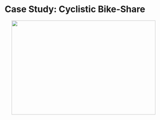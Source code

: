 # Case Study: Cyclistic Bike-Share

<p align="center">
  <img width="460" height="300" src="https://goodordering.com/cdn/shop/articles/Freddie-Grubb-Cycle-to-Work-Scheme-London.jpg?v=1614180230">
</p>






